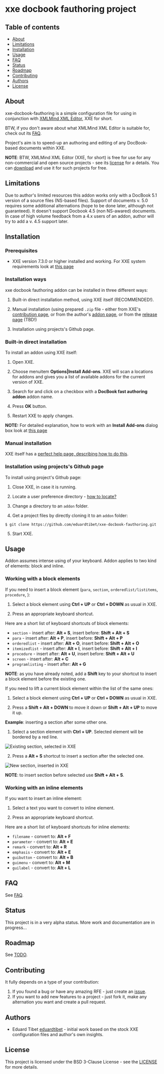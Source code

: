 # xxe docbook fauthoring project

## Table of contents
<!-- TOC started -->

 * [About](#about)
 * [Limitations](#limitations)
 * [Installation](#installation)
 * [Usage](#usage)
 * [FAQ](#faq)
 * [Status](#status)
 * [Roadmap](#roadmap)
 * [Contributing](#contributing)
 * [Authors](#authors)
 * [License](#license)

<!-- TOC ended -->

## About

xxe-docbook-fauthoring is a simple configuration file for using in conjunction with [XMLMind XML Editor](https://www.xmlmind.com/xmleditor/), XXE for short.

BTW, if you don't aware about what XMLMind XML Editor is suitable for, check out its [FAQ](https://www.xmlmind.com/xmleditor/).

Project's aim is to speed-up an authoring and editing of any DocBook-based documents within XXE.

**NOTE**: BTW, XMLMind XML Editor (XXE, for short) is free for use for any non-commercial and open source projects - see its [license](https://www.xmlmind.com/xmleditor/license_xxe_perso.html) for a details. You can [download](https://www.xmlmind.com/xmleditor/download.shtml) and use it for such projects for free.

## Limitations

Due to author's limited resources this addon works only with a DocBook 5.1 version of a source files (NS-based files). Support of documents v. 5.0 requires some additional alternations (hope to be done later, although not guaranteed). It doesn't support Docbook 4.5 (non NS-awared) documents. In case of high volume feedback from a 4.x users of an addon, author will try to add a v. 4.5 support later. 

## Installation

### Prerequisites

- XXE version 7.3.0 or higher installed and working. For XXE system requirements look at [this page](https://www.xmlmind.com/xmleditor/_distrib/doc/help/installing_xxe.html) 

### Installation ways

xxe docbook fauthoring addon can be installed in three different ways:

1. Built-in direct installation method, using XXE itself (RECOMMENDED!).

2. Manual installation (using prepared `.zip` file - either from XXE's [contribution page](http://www.xmlmind.com/xmleditor/_usercontrib/index.shtml), or from the author's [addon page](http://www.singlesourcing.ru/pub/xxe-addons/xxe-docbook-fauthoring/), or from the [release page](https://github.com/eduardtibet/xxe-docbook-fauthoring/releases) (TBD!)

3. Installation using projects's Github page.

### Built-in direct installation

To install an addon using XXE itself:

1. Open XXE.

2. Choose menuitem **Options|Install Add-ons**. XXE will scan a locations for addons and gives you a list of available addons for the current version of XXE.

3. Search for and click on a checkbox with a **DocBook fast authoring addon** addon name.

4. Press **OK** button.

5. Restart XXE to apply changes.

**NOTE:** For detailed explanation, how to work with an **Install Add-ons** dialog box look at [this page](https://www.xmlmind.com/xmleditor/_distrib/doc/help/wh/com.xmlmind.xmleditapp.app.part.InstallAddonsDialog.html)

### Manual installation

XXE itself has a [perfect help page, describing how to do this](https://www.xmlmind.com/xmleditor/addons.shtml#manual_install).

### Installation using projects's Github page

To install using project's Github page:

1. Close XXE, in case it is running.

2. Locate a user preference directory - [how to locate?](https://www.xmlmind.com/xmleditor/addons.shtml#manual_install)

3. Change a directory to an `addon` folder.

4. Get a project files by directly cloning it to an `addon` folder:

```
$ git clone https://github.com/eduardtibet/xxe-docbook-fauthoring.git
```
5. Start XXE.

## Usage

Addon assumes intense using of your keyboard. Addon applies to two kind of elements: block and inline.

### Working with a block elements

If you need to insert a block element (`para`, `section`, `orderedlist/listitems`, `procedure`, ):

1. Select a block element using **Ctrl + UP** or **Ctrl + DOWN** as usual in XXE.

2. Press an appropriate keyboard shortcut.

Here are a short list of keyboard shortcuts of block elements:

- `section` - insert after: **Alt + S**, insert before: **Shift + Alt + S**
- `para` - insert after: **Alt + P**, insert before: **Shift + Alt + P**
- `orderedlist` - insert after: **Alt + O**, insert before: **Shift + Alt + O**
- `itemizedlist` - insert after: **Alt + I**, insert before: **Shift + Alt + I**
- `procedure` - insert after: **Alt + U**, insert before: **Shift + Alt + U**
- `screen` - insert after: **Alt + C**
- `programlisting` - insert after: **Alt + G**

**NOTE**: as you have already noted, add a **Shift** key to your shortcut to insert a block element before the existing one.

If you need to lift a current block element within the list of the same ones:

1. Select a block element using **Ctrl + UP** or **Ctrl + DOWN** as usual in XXE.

2. Press a **Shift + Alt + DOWN** to move it down or **Shift + Alt + UP** to move it up.

**Example**: inserting a section after some other one.

1. Select a section element with **Ctrl + UP**. Selected element will be bordered by a red line.

![Existing section, selected in XXE](/doc/img/xxe_selecting_section.png)

2. Press a **Alt + S** shortcut to insert a section after the selected one.

![New section, inserted in XXE](/doc/img/xxe_inserted_section.png)

**NOTE**: to insert section before selected use **Shift + Alt + S**.

### Working with an inline elements

If you want to insert an inline element:

1. Select a text you want to convert to inline element.

2. Press an appropriate keyboard shortcut.

Here are a short list of keyboard shortcuts for inline elements:

- `filename` - convert to: **Alt + F**
- `parameter` - convert to: **Alt + E**
- `remark` - convert to: **Alt + R**
- `emphasis` - convert to: **Alt + E**
- `guibutton` - convert to: **Alt + B**
- `guimenu` - convert to: **Alt + M**
- `guilabel` - convert to: **Alt + L**

## FAQ

See [FAQ](FAQ.md).

## Status

This project is in a very alpha status. More work and documentation are in progress...

## Roadmap

See [TODO](TODO.md).

## Contributing

It fully depends on a type of your contribution:

1. If you found a bug or have any amazing RFE - just create an [issue](https://github.com/eduardtibet/xxe-docbook-fauthoring/issues). 
2. If you want to add new features to a project - just fork it, make any alternation you want and create a pull request.


## Authors

* Eduard Tibet [eduardtibet](https://github.com/eduardtibet) - initial work based on the stock XXE configuration files and author's own insights.

## License

This project is licensed under the BSD 3-Clause License - see the [LICENSE](LICENSE) for more details.